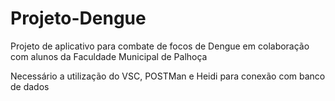 # Projeto-Dengue
Projeto de aplicativo para combate de focos de Dengue em colaboração com alunos da Faculdade Municipal de Palhoça

Necessário a utilização do VSC, POSTMan e Heidi para conexão com banco de dados
